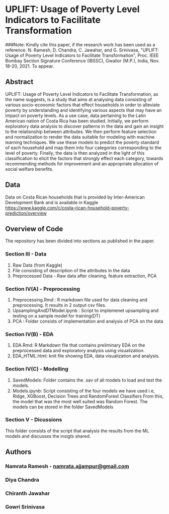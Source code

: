 # UPLIFT: Usage of Poverty Level Indicators to Facilitate Transformation

###Note: Kindly cite this paper, if the research work has been used as a reference.
N. Ramesh, D. Chandra, C. Jawahar, and G. Srinivasa, "UPLIFT: Usage of Poverty Level Indicators to Facilitate Transformation", Proc. IEEE Bombay Section Signature Conference (IBSSC), Gwalior (M.P.), India, Nov. 18-20, 2021. To appear.  

## Abstract
UPLIFT: Usage of Poverty Level Indicators to Facilitate Transformation, as the name suggests, is a study that aims at analysing data consisting of various socio-economic factors that effect households in order to alleviate poverty by understanding and identifying various aspects that may have an impact on poverty levels. 
As a use case, data pertaining to the Latin American nation of Costa Rica has been studied. Initially, we perform exploratory data analysis to discover patterns in the data and gain an insight to the relationship between attributes. We then perform feature selection and normalization to render the data suitable for modeling with machine learning techniques. We use these models to predict the poverty standard of each household and map them into four categories corresponding to the level of poverty. Finally, the data is then analyzed in the light of this classification to elicit the factors that strongly effect each category, towards recommending methods for improvement and an appropriate allocation of social welfare benefits.

## Data 
Data on Costa Rican households that is provided by Inter-American Development Bank and is available in Kaggle
https://www.kaggle.com/c/costa-rican-household-poverty-prediction/overview

## Overview of Code
The repository has been divided into sections as published in the paper.

### Section III - Data
1. Raw Data (from Kaggle) 
2. File consisting of description of the attributes in the data 
3. Preprocessed Data - Raw data after cleaning, feature extraction, PCA

### Section IV(A) - Preprocessing 
1. Preprocessing.Rmd : R markdown file used for data cleaning and preprocessing. It results in 2 output csv files.
2. UpsamplingAndDTModel.ipynb : Script to implemenet upsampling and testing on a sample model for training(DT)
3. PCA : Folder consists of implementation and analysis of PCA on the data

### Section IV(B) - EDA
1. EDA.Rmd: R Markdown file that contains preliminary EDA on the preprocessed data and exploratory analysis using visualization.
2. EDA_HTML.html: knit file showing EDA, data visualization and analysis.

### Section IV(C) - Modelling
1. SavedModels: Folder contains the .sav of all models to load and test the models.
2. Models.ipynb: Script consisting of the four models we have used i.e, Ridge, XGBoost, Decision Trees and RandomForest Classifiers
From this, the model that was the most well suited was Random Forest.
The models can be stored in the folder SavedModels

### Section V - Dicussions
This folder consists of the script that analysis the results from the ML models and discusses the insigts shared.



## Authors
### Namrata Ramesh - namrata.ajjampur@gmail.com 
### Diya Chandra
### Chiranth Jawahar
### Gowri Srinivasa







